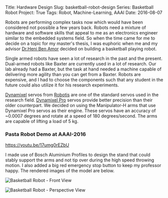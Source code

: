 Title: Hardware Design
Slug: basketball-robot-design
Series: Basketball Robot
Project: True
Tags: Robot, Machine-Learning, AAAI
Date: 2016-08-07

Robots are performing complex tasks now which would have been considered not possible a few years back. Robots need a mixture of hardware and software skills that appeal to me as an electronics engineer similar to the embedded systems field. So when the time came for me to decide on a topic for my master's thesis, I was euphoric when me and my advisor [Dr.Heni Ben Amor](http://henibenamor.weebly.com/) decided on building a basketball playing robot.

Single armed robots have seen a lot of research in the past and the present. Dual-armed robots like Baxter are currently used in a lot of research. Our lab already had a Baxter, but the task at hand needed a machine capable of delivering more agility than you can get from a Baxter. Robots are expensive, and I had to choose the components such that any student in the future could also utilize it for his research experiments.

[Dynamixel](http://www.robotis.com/xe/dynamixel_en) servos from [Robotis](http://en.robotis.com/index/) are one of the standard servos used in the research field. [Dynamixel Pro](http://www.robotis.com/xe/DynamixelPro_en) servos provide better precision than their older counterpart. We decided on using the Manipulator-H arms that use Dynamixel Pro servos as their engine. These servos have an accuracy of ~0.0007 degrees and rotate at a speed of 180 degrees/second. The arms are capable of lifting a load of 5 kg.

### Pasta Robot Demo at AAAI-2016
https://youtu.be/17umg0rEZbU

I made use of Bosch Aluminium Profiles to design the stand that could stably support the arms and not tip over during the high speed throwing motion. I also added a big red emergency stop button to keep my professor happy. The rendered images of the model are below.

![Basketball Robot - Front View]({filename}/images/2016/basketball-robot-front.jpg)

![Basketball Robot - Perspective View]({filename}/images/2016/basketball-robot-perspective.jpg)

